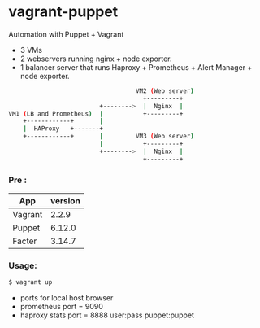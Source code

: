 # vagrant-puppet
Automation with Puppet + Vagrant

* 3 VMs
* 2 webservers running nginx + node exporter.
* 1 balancer server that runs Haproxy + Prometheus + Alert Manager + node exporter.


```sh
                                   VM2 (Web server)
                                     +---------+
                         +-------->  |  Nginx  |
VM1 (LB and Prometheus)  |           +---------+
    +------------+       |
    |  HAProxy   +-------+
    +------------+       |         VM3 (Web server)
                         |           +---------+
                         +-------->  |  Nginx  |
                                     +---------+
```

### Pre :

| App | version |
| ------ | ------ |
| Vagrant | 2.2.9 |
| Puppet | 6.12.0 |
| Facter | 3.14.7 |

### Usage:
```sh
$ vagrant up
```

* ports for local host browser
* prometheus port = 9090
* haproxy stats port = 8888 user:pass puppet:puppet
